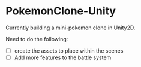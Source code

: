 # PokemonClone-Unity
Currently building a mini-pokemon clone in Unity2D.

Need to do the following: 
   - [ ] create the assets to place within the scenes
   - [ ] Add more features to the battle system 
